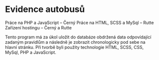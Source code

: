 # Evidence autobusů
Práce na PHP a JavaScript – Černý
Práce na HTML, SCSS a MySql – Rutte
Zařízení hostingu – Černý a Rutte

Tento program má za úkol uložit do databáze obdržená data odpovídající zadaným pravidlům a následně je zobrazit chronologicky pod sebe na hlavní stránku. Při tvorbě byli použity technologie HTML, SCSS, CSS, MySql, PHP a JavaScript.
